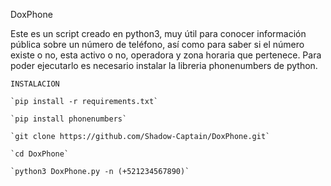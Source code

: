 DoxPhone

Este es un script creado en python3, muy útil para conocer información pública sobre un número de teléfono,
así como para saber si el número existe o no, esta activo o no, operadora y zona horaria que pertenece.
Para poder ejecutarlo es necesario instalar la libreria phonenumbers de python.



```
INSTALACION

`pip install -r requirements.txt`

`pip install phonenumbers`

`git clone https://github.com/Shadow-Captain/DoxPhone.git`

`cd DoxPhone`

`python3 DoxPhone.py -n (+521234567890)`
```
